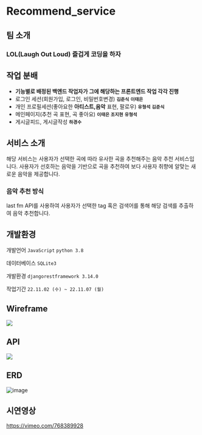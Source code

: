 # Recommend_service

## 팀 소개

### LOL(Laugh Out Loud) 즐겁게 코딩을 하자

## 작업 분배

- **기능별로 배정된 백엔드 작업자가 그에 해당하는 프론트엔드 작업 각각 진행**
- 로그인 세션(회원가입, 로그인, 비밀번호변경) **`김준식`** **`이태은`**
- 개인 프로필세션(좋아요한 **아티스트,음악** 표현, 팔로우) **`유형석`**  **`김준식`**
- 메인페이지(추천 곡 표현, 곡 좋아요) **`이태은` `조지현`**  **`유형석`**
- 게시글피드, 게시글작성 **`하경수`**

## 서비스 소개

해당 서비스는 사용자가 선택한 곡에 따라 유사한 곡을 추천해주는 음악 추천 서비스입니다. 사용자가 선호하는 음악을 기반으로 곡을 추천하여 보다 사용자 취향에 알맞는 새로운 음악을 제공합니다.

### 음악 추천 방식

last fm API를 사용하여 사용자가 선택한 tag 혹은 검색어를 통해 해당 검색를 추출하여 음악 추천합니다.

## 개발환경

개발언어 `JavaScript` `python 3.8`

데이터베이스 `SQLite3`

개발환경 `djangorestframework 3.14.0`

작업기간 `22.11.02 (수) ~ 22.11.07 (월)` 

    
## Wireframe
![](https://velog.velcdn.com/images/def3ff/post/9b5c89fb-9e89-4461-8d21-5cc86c543b46/image.png)


    
## API
![](https://velog.velcdn.com/images/def3ff/post/f3451201-0375-4041-9778-ce4d719bee74/image.png)


## ERD
![image](https://user-images.githubusercontent.com/113073206/200477081-c2d7eb88-97f5-4a26-a86a-212e03691c42.png)
    


    
    
## 시연영상

https://vimeo.com/768389928
